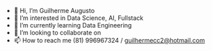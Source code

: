 - 👋 Hi, I’m Guilherme Augusto
- 👀 I’m interested in Data Science, AI, Fullstack
- 🌱 I’m currently learning Data Engineering
- 💞️ I’m looking to collaborate on 
- 📫 How to reach me (81) 996967324 / guilhermecc2@hotmail.com

<!---
gamsbumps/gamsbumps is a ✨ special ✨ repository because its `README.md` (this file) appears on your GitHub profile.
You can click the Preview link to take a look at your changes.
--->
